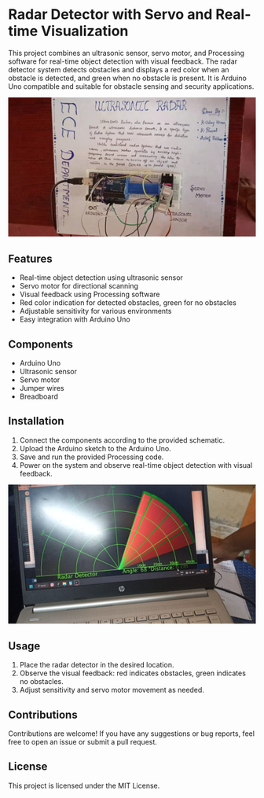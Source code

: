 # Radar Detector with Servo and Real-time Visualization

This project combines an ultrasonic sensor, servo motor, and Processing software for real-time object detection with visual feedback. The radar detector system detects obstacles and displays a red color when an obstacle is detected, and green when no obstacle is present. It is Arduino Uno compatible and suitable for obstacle sensing and security applications.

![Project Board](https://github.com/asifpathan48/Radar-Detector/blob/main/project%20boardd.jpg)

## Features
- Real-time object detection using ultrasonic sensor
- Servo motor for directional scanning
- Visual feedback using Processing software
- Red color indication for detected obstacles, green for no obstacles
- Adjustable sensitivity for various environments
- Easy integration with Arduino Uno

## Components
- Arduino Uno
- Ultrasonic sensor
- Servo motor
- Jumper wires
- Breadboard

## Installation
1. Connect the components according to the provided schematic.
2. Upload the Arduino sketch to the Arduino Uno.
3. Save and run the provided Processing code.
4. Power on the system and observe real-time object detection with visual feedback.

![Obstacle Detection Image](https://github.com/asifpathan48/Radar-Detector/blob/main/processing%20software%20output.jpg)
## Usage
1. Place the radar detector in the desired location.
2. Observe the visual feedback: red indicates obstacles, green indicates no obstacles.
3. Adjust sensitivity and servo motor movement as needed.

## Contributions
Contributions are welcome! If you have any suggestions or bug reports, feel free to open an issue or submit a pull request.

## License
This project is licensed under the MIT License.
